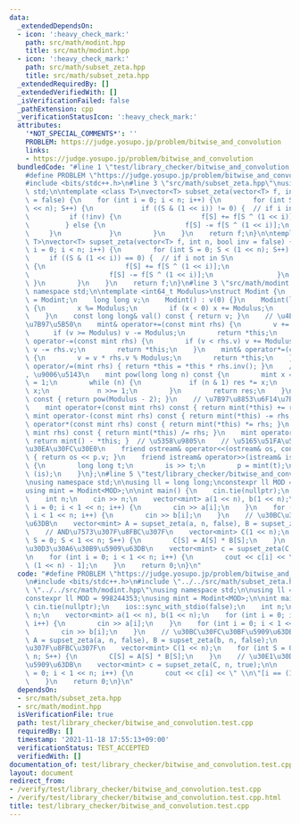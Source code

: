 ```yaml
---
data:
  _extendedDependsOn:
  - icon: ':heavy_check_mark:'
    path: src/math/modint.hpp
    title: src/math/modint.hpp
  - icon: ':heavy_check_mark:'
    path: src/math/subset_zeta.hpp
    title: src/math/subset_zeta.hpp
  _extendedRequiredBy: []
  _extendedVerifiedWith: []
  _isVerificationFailed: false
  _pathExtension: cpp
  _verificationStatusIcon: ':heavy_check_mark:'
  attributes:
    '*NOT_SPECIAL_COMMENTS*': ''
    PROBLEM: https://judge.yosupo.jp/problem/bitwise_and_convolution
    links:
    - https://judge.yosupo.jp/problem/bitwise_and_convolution
  bundledCode: "#line 1 \"test/library_checker/bitwise_and_convolution.test.cpp\"\n\
    #define PROBLEM \"https://judge.yosupo.jp/problem/bitwise_and_convolution\"\n\
    #include <bits/stdc++.h>\n#line 3 \"src/math/subset_zeta.hpp\"\nusing namespace\
    \ std;\n\ntemplate <class T>\nvector<T> subset_zeta(vector<T> f, int n, bool inv\
    \ = false) {\n    for (int i = 0; i < n; i++) {\n        for (int S = 0; S < (1\
    \ << n); S++) {\n            if ((S & (1 << i)) != 0) {  // if i in S\n      \
    \          if (!inv) {\n                    f[S] += f[S ^ (1 << i)];\n       \
    \         } else {\n                    f[S] -= f[S ^ (1 << i)];\n           \
    \     }\n            }\n        }\n    }\n    return f;\n}\n\ntemplate <class\
    \ T>\nvector<T> supset_zeta(vector<T> f, int n, bool inv = false) {\n    for (int\
    \ i = 0; i < n; i++) {\n        for (int S = 0; S < (1 << n); S++) {\n       \
    \     if ((S & (1 << i)) == 0) {  // if i not in S\n                if (!inv)\
    \ {\n                    f[S] += f[S ^ (1 << i)];\n                } else {\n\
    \                    f[S] -= f[S ^ (1 << i)];\n                }\n           \
    \ }\n        }\n    }\n    return f;\n}\n#line 3 \"src/math/modint.hpp\"\nusing\
    \ namespace std;\n\ntemplate <int64_t Modulus>\nstruct Modint {\n    using mint\
    \ = Modint;\n    long long v;\n    Modint() : v(0) {}\n    Modint(long long x)\
    \ {\n        x %= Modulus;\n        if (x < 0) x += Modulus;\n        v = x;\n\
    \    }\n    const long long& val() const { return v; }\n    // \u4EE3\u5165\u6F14\
    \u7B97\u5B50\n    mint& operator+=(const mint rhs) {\n        v += rhs.v;\n  \
    \      if (v >= Modulus) v -= Modulus;\n        return *this;\n    }\n    mint&\
    \ operator-=(const mint rhs) {\n        if (v < rhs.v) v += Modulus;\n       \
    \ v -= rhs.v;\n        return *this;\n    }\n    mint& operator*=(const mint rhs)\
    \ {\n        v = v * rhs.v % Modulus;\n        return *this;\n    }\n    mint&\
    \ operator/=(mint rhs) { return *this = *this * rhs.inv(); }\n    // \u7D2F\u4E57\
    , \u9006\u5143\n    mint pow(long long n) const {\n        mint x = *this, res\
    \ = 1;\n        while (n) {\n            if (n & 1) res *= x;\n            x *=\
    \ x;\n            n >>= 1;\n        }\n        return res;\n    }\n    mint inv()\
    \ const { return pow(Modulus - 2); }\n    // \u7B97\u8853\u6F14\u7B97\u5B50\n\
    \    mint operator+(const mint rhs) const { return mint(*this) += rhs; }\n   \
    \ mint operator-(const mint rhs) const { return mint(*this) -= rhs; }\n    mint\
    \ operator*(const mint rhs) const { return mint(*this) *= rhs; }\n    mint operator/(const\
    \ mint rhs) const { return mint(*this) /= rhs; }\n    mint operator-() const {\
    \ return mint() - *this; }  // \u5358\u9805\n    // \u5165\u51FA\u529B\u30B9\u30C8\
    \u30EA\u30FC\u30E0\n    friend ostream& operator<<(ostream& os, const mint& p)\
    \ { return os << p.v; }\n    friend istream& operator>>(istream& is, mint& p)\
    \ {\n        long long t;\n        is >> t;\n        p = mint(t);\n        return\
    \ (is);\n    }\n};\n#line 5 \"test/library_checker/bitwise_and_convolution.test.cpp\"\
    \nusing namespace std;\n\nusing ll = long long;\nconstexpr ll MOD = 998244353;\n\
    using mint = Modint<MOD>;\n\nint main() {\n    cin.tie(nullptr);\n    ios::sync_with_stdio(false);\n\
    \    int n;\n    cin >> n;\n    vector<mint> a(1 << n), b(1 << n);\n    for (int\
    \ i = 0; i < 1 << n; i++) {\n        cin >> a[i];\n    }\n    for (int i = 0;\
    \ i < 1 << n; i++) {\n        cin >> b[i];\n    }\n    // \u30BC\u30FC\u30BF\u5909\
    \u63DB\n    vector<mint> A = supset_zeta(a, n, false), B = supset_zeta(b, n, false);\n\
    \    // AND\u7573\u307F\u8FBC\u307F\n    vector<mint> C(1 << n);\n    for (int\
    \ S = 0; S < 1 << n; S++) {\n        C[S] = A[S] * B[S];\n    }\n    // \u30E1\
    \u30D3\u30A6\u30B9\u5909\u63DB\n    vector<mint> c = supset_zeta(C, n, true);\n\
    \n    for (int i = 0; i < 1 << n; i++) {\n        cout << c[i] << \" \\n\"[i ==\
    \ (1 << n) - 1];\n    }\n    return 0;\n}\n"
  code: "#define PROBLEM \"https://judge.yosupo.jp/problem/bitwise_and_convolution\"\
    \n#include <bits/stdc++.h>\n#include \"../../src/math/subset_zeta.hpp\"\n#include\
    \ \"../../src/math/modint.hpp\"\nusing namespace std;\n\nusing ll = long long;\n\
    constexpr ll MOD = 998244353;\nusing mint = Modint<MOD>;\n\nint main() {\n   \
    \ cin.tie(nullptr);\n    ios::sync_with_stdio(false);\n    int n;\n    cin >>\
    \ n;\n    vector<mint> a(1 << n), b(1 << n);\n    for (int i = 0; i < 1 << n;\
    \ i++) {\n        cin >> a[i];\n    }\n    for (int i = 0; i < 1 << n; i++) {\n\
    \        cin >> b[i];\n    }\n    // \u30BC\u30FC\u30BF\u5909\u63DB\n    vector<mint>\
    \ A = supset_zeta(a, n, false), B = supset_zeta(b, n, false);\n    // AND\u7573\
    \u307F\u8FBC\u307F\n    vector<mint> C(1 << n);\n    for (int S = 0; S < 1 <<\
    \ n; S++) {\n        C[S] = A[S] * B[S];\n    }\n    // \u30E1\u30D3\u30A6\u30B9\
    \u5909\u63DB\n    vector<mint> c = supset_zeta(C, n, true);\n\n    for (int i\
    \ = 0; i < 1 << n; i++) {\n        cout << c[i] << \" \\n\"[i == (1 << n) - 1];\n\
    \    }\n    return 0;\n}\n"
  dependsOn:
  - src/math/subset_zeta.hpp
  - src/math/modint.hpp
  isVerificationFile: true
  path: test/library_checker/bitwise_and_convolution.test.cpp
  requiredBy: []
  timestamp: '2021-11-18 17:55:13+09:00'
  verificationStatus: TEST_ACCEPTED
  verifiedWith: []
documentation_of: test/library_checker/bitwise_and_convolution.test.cpp
layout: document
redirect_from:
- /verify/test/library_checker/bitwise_and_convolution.test.cpp
- /verify/test/library_checker/bitwise_and_convolution.test.cpp.html
title: test/library_checker/bitwise_and_convolution.test.cpp
---
```

